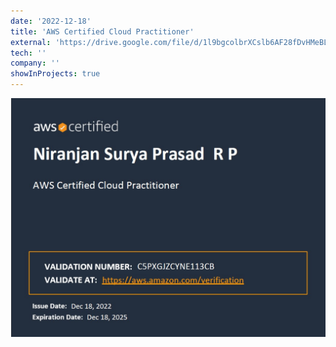 ```yaml
---
date: '2022-12-18'
title: 'AWS Certified Cloud Practitioner'
external: 'https://drive.google.com/file/d/1l9bgcolbrXCslb6AF28fDvHMeBLqFKFk/view?usp=sharing'
tech: ''
company: ''
showInProjects: true
---
```


![AWS Certified Cloud Practitioner](AWS.jpg)
